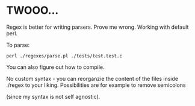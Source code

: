 ﻿# TWOOO...

Regex is better for writing parsers. Prove me wrong. Working with default perl.

To parse:

`perl ./regexes/parse.pl ./tests/test.test.c`

You can also figure out how to compile.

No custom syntax - you can reorganzie the content of the files inside ./regex to your liking. Possibilities are for example to remove semicolons

(since my syntax is not self agnostic).

